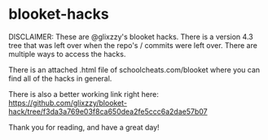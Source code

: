 # blooket-hacks

DISCLAIMER: These are @glixzzy's blooket hacks. There is a version 4.3 tree that was left over when the repo's / commits were left over.
There are multiple ways to access the hacks.

There is an attached .html file of schoolcheats.com/blooket where you can find all of the hacks in general.

There is also a better working link right here: https://github.com/glixzzy/blooket-hack/tree/f3da3a769e03f8ca650dea2fe5ccc6a2dae57b07

Thank you for reading, and have a great day!
